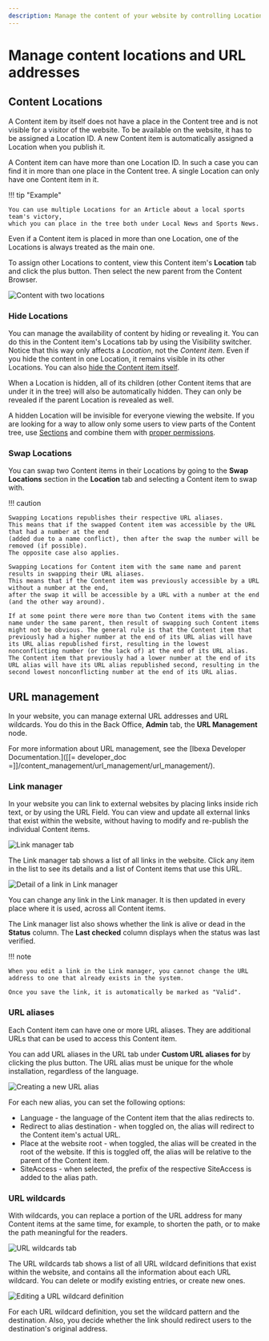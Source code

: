 ```yaml
---
description: Manage the content of your website by controlling Locations and URLs.
---
```


# Manage content locations and URL addresses

## Content Locations

A Content item by itself does not have a place in the Content tree and is not visible for a visitor of the website.
To be available on the website, it has to be assigned a Location ID.
A new Content item is automatically assigned a Location when you publish it.

A Content item can have more than one Location ID. In such a case you can find it in more than one place in the Content tree.
A single Location can only have one Content item in it.

!!! tip "Example"

    You can use multiple Locations for an Article about a local sports team's victory,
    which you can place in the tree both under Local News and Sports News.

Even if a Content item is placed in more than one Location, one of the Locations is always treated as the main one.

To assign other Locations to content, view this Content item's **Location** tab and click the plus button.
Then select the new parent from the Content Browser.

![Content with two locations](img/content_with_two_locations.png "Content with two Locations")

### Hide Locations

You can manage the availability of content by hiding or revealing it.
You can do this in the Content item's Locations tab by using the Visibility switcher.
Notice that this way only affects a *Location*, not the *Content item*.
Even if you hide the content in one Location, it remains visible in its other Locations.
You can also [hide the Content item itself](copy_move_hide_content.md#hide-content).

When a Location is hidden, all of its children (other Content items that are under it in the tree) will also be automatically hidden.
They can only be revealed if the parent Location is revealed as well.

A hidden Location will be invisible for everyone viewing the website.
If you are looking for a way to allow only some users to view parts of the Content tree,
use [Sections](classify_content.md#sections) and combine them with [proper permissions](../../permission_management/permission_system.md).

### Swap Locations

You can swap two Content items in their Locations by going to the **Swap Locations** section
in the **Location** tab and selecting a Content item to swap with.

!!! caution

    Swapping Locations republishes their respective URL aliases.
    This means that if the swapped Content item was accessible by the URL that had a number at the end
    (added due to a name conflict), then after the swap the number will be removed (if possible).
    The opposite case also applies.

    Swapping Locations for Content item with the same name and parent results in swapping their URL aliases.
    This means that if the Content item was previously accessible by a URL without a number at the end,
    after the swap it will be accessible by a URL with a number at the end (and the other way around).

    If at some point there were more than two Content items with the same name under the same parent, then result of swapping such Content items might not be obvious. The general rule is that the Content item that previously had a higher number at the end of its URL alias will have its URL alias republished first, resulting in the lowest nonconflicting number (or the lack of) at the end of its URL alias. The Content item that previously had a lower number at the end of its URL alias will have its URL alias republished second, resulting in the second lowest nonconflicting number at the end of its URL alias.

## URL management

In your website, you can manage external URL addresses and URL wildcards.
You do this in the Back Office, **Admin** tab, the **URL Management** node.

For more information about URL management, see the [Ibexa Developer Documentation.]([[= developer_doc =]]/content_management/url_management/url_management/).

### Link manager

In your website you can link to external websites by placing links inside rich text, or by using the URL Field.
You can view and update all external links that exist within the website, without having to modify and re-publish the individual Content items.

![Link manager tab](img/Link_manager_sm.png)

The Link manager tab shows a list of all links in the website. Click any item in the list to see its details and a list of Content items that use this URL.

![Detail of a link in Link manager](img/link_manager_detail.png)

You can change any link in the Link manager. It is then updated in every place where it is used, across all Content items.

The Link manager list also shows whether the link is alive or dead in the **Status** column. The **Last checked** column displays when the status was last verified.

!!! note

    When you edit a link in the Link manager, you cannot change the URL address to one that already exists in the system.

    Once you save the link, it is automatically be marked as "Valid".

### URL aliases

Each Content item can have one or more URL aliases. They are additional URLs that can be used to access this Content item.

You can add URL aliases in the URL tab under **Custom URL aliases for <Content name>** by clicking the plus button.
The URL alias must be unique for the whole installation, regardless of the language.

![Creating a new URL alias](img/create_new_url_alias.png)

For each new alias, you can set the following options:

- Language - the language of the Content item that the alias redirects to.
- Redirect to alias destination - when toggled on, the alias will redirect to the Content item's actual URL.
- Place at the website root - when toggled, the alias will be created in the root of the website.
If this is toggled off, the alias will be relative to the parent of the Content item.
- SiteAccess - when selected, the prefix of the respective SiteAccess is added to the alias path.

### URL wildcards

With wildcards, you can replace a portion of the URL address for many Content items at the same time, for example, to shorten the path, or to make the path meaningful for the readers.

![URL wildcards tab](img/URL_Wildcards_sm.png)

The URL wildcards tab shows a list of all URL wildcard definitions that exist within the website, and contains all the information about each URL wildcard. You can delete or modify existing entries, or create new ones.

![Editing a URL wildcard definition](img/URL_wildcard_detail.png)

For each URL wildcard definition, you set the wildcard pattern and the destination. Also, you decide whether the link should redirect users to the destination's original address.
